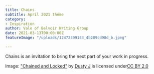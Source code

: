 ```yaml
---
title: Chains
subtitle: April 2021 theme
category:
- Inspiration
author: Vale of Belvoir Writing Group
date: 2021-03-13T00:00:00Z
featureImage: "/uploads/12472399134_4b289cd98d_b.jpeg"

---
```

Chains is an invitation to bring the next part of your work in progress.

Image: ["Chained and Locked"](https://www.flickr.com/photos/55608722@N06/12472399134) by [Dusty J](https://www.flickr.com/photos/55608722@N06) is licensed under[CC BY 2.0](https://creativecommons.org/licenses/by/2.0/?ref=ccsearch&atype=rich)
